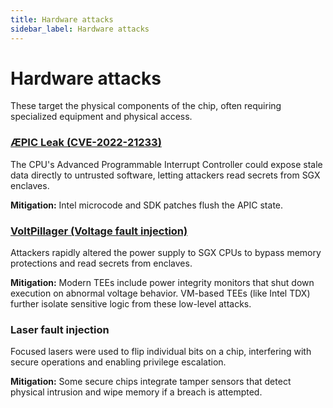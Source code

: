 ```yaml
---
title: Hardware attacks
sidebar_label: Hardware attacks
---
```


# Hardware attacks

These target the physical components of the chip, often requiring specialized equipment and physical access.

### [ÆPIC Leak (CVE-2022-21233)](https://aepicleak.com/)
The CPU's Advanced Programmable Interrupt Controller could expose stale data directly to untrusted software, letting attackers read secrets from SGX enclaves.

**Mitigation:** Intel microcode and SDK patches flush the APIC state.

### [VoltPillager (Voltage fault injection)](https://www.usenix.org/system/files/sec21summer_chen-zitai.pdf)
Attackers rapidly altered the power supply to SGX CPUs to bypass memory protections and read secrets from enclaves.

**Mitigation:** Modern TEEs include power integrity monitors that shut down execution on abnormal voltage behavior. VM-based TEEs (like Intel TDX) further isolate sensitive logic from these low-level attacks.

### Laser fault injection
Focused lasers were used to flip individual bits on a chip, interfering with secure operations and enabling privilege escalation.

**Mitigation:** Some secure chips integrate tamper sensors that detect physical intrusion and wipe memory if a breach is attempted.
